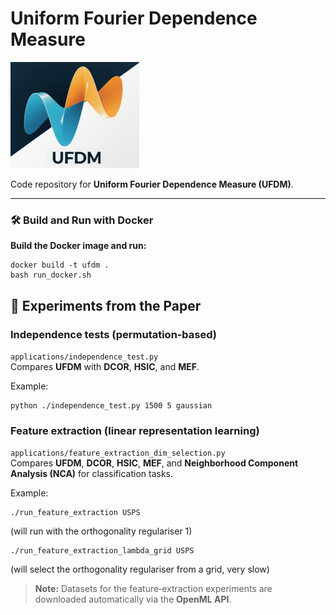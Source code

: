 # Uniform Fourier Dependence Measure
![UFDM](ufdm.png "UFDM")

Code repository for **Uniform Fourier Dependence Measure (UFDM)**.

---

### 🛠 Build and Run with Docker

**Build the Docker image and run:**
```
docker build -t ufdm .
bash run_docker.sh
```

## 🔬 Experiments from the Paper

### Independence tests (permutation‑based)
`applications/independence_test.py`  
Compares **UFDM** with **DCOR**, **HSIC**, and **MEF**.

Example:
```
python ./independence_test.py 1500 5 gaussian
```

### Feature extraction (linear representation learning)
`applications/feature_extraction_dim_selection.py`  
Compares **UFDM**, **DCOR**, **HSIC**, **MEF**, and **Neighborhood Component Analysis (NCA)** for classification tasks.

Example:
```
./run_feature_extraction USPS
```
(will run with the orthogonality regulariser 1)

```
./run_feature_extraction_lambda_grid USPS
```
(will select the orthogonality regulariser from a grid, very slow)


> **Note:** Datasets for the feature‑extraction experiments are downloaded automatically via the **OpenML API**.

